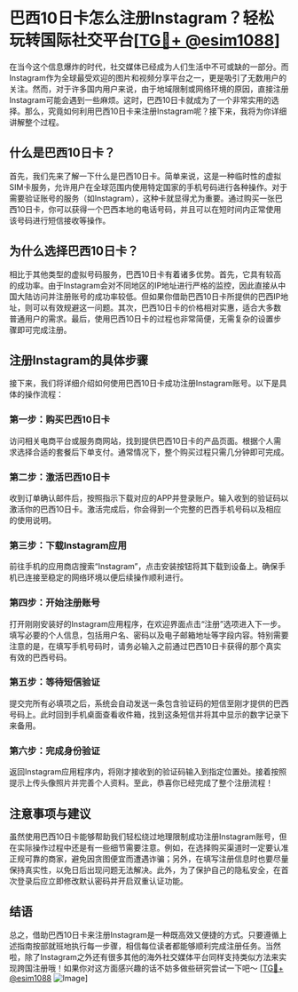 # 巴西10日卡怎么注册Instagram？轻松玩转国际社交平台[[TG💪+ @esim1088](https://t.me/s/esim1088)]

在当今这个信息爆炸的时代，社交媒体已经成为人们生活中不可或缺的一部分。而Instagram作为全球最受欢迎的图片和视频分享平台之一，更是吸引了无数用户的关注。然而，对于许多国内用户来说，由于地域限制或网络环境的原因，直接注册Instagram可能会遇到一些麻烦。这时，巴西10日卡就成为了一个非常实用的选择。那么，究竟如何利用巴西10日卡来注册Instagram呢？接下来，我将为你详细讲解整个过程。

## 什么是巴西10日卡？

首先，我们先来了解一下什么是巴西10日卡。简单来说，这是一种临时性的虚拟SIM卡服务，允许用户在全球范围内使用特定国家的手机号码进行各种操作。对于需要验证账号的服务（如Instagram），这种卡就显得尤为重要。通过购买一张巴西10日卡，你可以获得一个巴西本地的电话号码，并且可以在短时间内正常使用该号码进行短信接收等操作。

## 为什么选择巴西10日卡？

相比于其他类型的虚拟号码服务，巴西10日卡有着诸多优势。首先，它具有较高的成功率。由于Instagram会对不同地区的IP地址进行严格的监控，因此直接从中国大陆访问并注册账号的成功率较低。但如果你借助巴西10日卡所提供的巴西IP地址，则可以有效规避这一问题。其次，巴西10日卡的价格相对实惠，适合大多数普通用户的需求。最后，使用巴西10日卡的过程也非常简便，无需复杂的设置步骤即可完成注册。

## 注册Instagram的具体步骤

接下来，我们将详细介绍如何使用巴西10日卡成功注册Instagram账号。以下是具体的操作流程：

### 第一步：购买巴西10日卡

访问相关电商平台或服务商网站，找到提供巴西10日卡的产品页面。根据个人需求选择合适的套餐后下单支付。通常情况下，整个购买过程只需几分钟即可完成。

### 第二步：激活巴西10日卡

收到订单确认邮件后，按照指示下载对应的APP并登录账户。输入收到的验证码以激活你的巴西10日卡。激活完成后，你会得到一个完整的巴西手机号码以及相应的使用说明。

### 第三步：下载Instagram应用

前往手机的应用商店搜索“Instagram”，点击安装按钮将其下载到设备上。确保手机已连接至稳定的网络环境以便后续操作顺利进行。

### 第四步：开始注册账号

打开刚刚安装好的Instagram应用程序，在欢迎界面点击“注册”选项进入下一步。填写必要的个人信息，包括用户名、密码以及电子邮箱地址等字段内容。特别需要注意的是，在填写手机号码时，请务必输入之前通过巴西10日卡获得的那个真实有效的巴西号码。

### 第五步：等待短信验证

提交完所有必填项之后，系统会自动发送一条包含验证码的短信至刚才提供的巴西号码上。此时回到手机桌面查看收件箱，找到这条短信并将其中显示的数字记录下来备用。

### 第六步：完成身份验证

返回Instagram应用程序内，将刚才接收到的验证码输入到指定位置处。接着按照提示上传头像照片并完善个人资料。至此，恭喜你已经完成了整个注册流程！

## 注意事项与建议

虽然使用巴西10日卡能够帮助我们轻松绕过地理限制成功注册Instagram账号，但在实际操作过程中还是有一些细节需要注意。例如，在选择购买渠道时一定要认准正规可靠的商家，避免因贪图便宜而遭遇诈骗；另外，在填写注册信息时也要尽量保持真实性，以免日后出现问题无法解决。此外，为了保护自己的隐私安全，在首次登录后应立即修改默认密码并开启双重认证功能。

## 结语

总之，借助巴西10日卡来注册Instagram是一种既高效又便捷的方式。只要遵循上述指南按部就班地执行每一步骤，相信每位读者都能够顺利完成注册任务。当然啦，除了Instagram之外还有很多其他的海外社交媒体平台同样支持类似方法来实现跨国注册哦！如果你对这方面感兴趣的话不妨多做些研究尝试一下吧～ [[TG💪+ @esim1088](https://t.me/s/esim1088) ![Image](https://i.postimg.cc/4NQfJmqS/Snipaste-2025-05-13-00-14-12.png)]